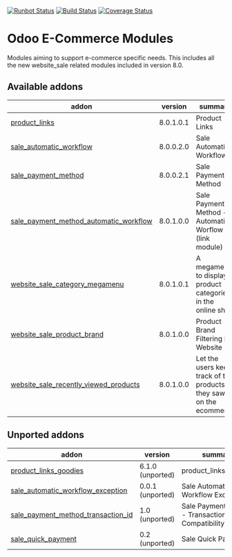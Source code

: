 [![Runbot Status](https://runbot.odoo-community.org/runbot/badge/flat/113/8.0.svg)](https://runbot.odoo-community.org/runbot/repo/github-com-oca-e-commerce-113)
[![Build Status](https://travis-ci.org/OCA/e-commerce.svg?branch=8.0)](https://travis-ci.org/OCA/e-commerce)
[![Coverage Status](https://coveralls.io/repos/OCA/e-commerce/badge.png?branch=8.0)](https://coveralls.io/r/OCA/e-commerce?branch=8.0)

Odoo E-Commerce Modules
=======================

Modules aiming to support e-commerce specific needs. This includes all the new website_sale related modules included in version 8.0.

[//]: # (addons)
Available addons
----------------
addon | version | summary
--- | --- | ---
[product_links](product_links/) | 8.0.1.0.1 | Product Links
[sale_automatic_workflow](sale_automatic_workflow/) | 8.0.0.2.0 | Sale Automatic Workflow
[sale_payment_method](sale_payment_method/) | 8.0.0.2.1 | Sale Payment Method
[sale_payment_method_automatic_workflow](sale_payment_method_automatic_workflow/) | 8.0.1.0.0 | Sale Payment Method - Automatic Worflow (link module)
[website_sale_category_megamenu](website_sale_category_megamenu/) | 8.0.1.0.1 | A megamenu to display product categories in the online shop
[website_sale_product_brand](website_sale_product_brand/) | 8.0.1.0.0 | Product Brand Filtering in Website
[website_sale_recently_viewed_products](website_sale_recently_viewed_products/) | 8.0.1.0.0 | Let the users keep track of the products they saw on the ecommerce

Unported addons
---------------
addon | version | summary
--- | --- | ---
[product_links_goodies](__unported__/product_links_goodies/) | 6.1.0 (unported) | product_links_goodies
[sale_automatic_workflow_exception](__unported__/sale_automatic_workflow_exception/) | 0.0.1 (unported) | Sale Automatic Workflow Exception
[sale_payment_method_transaction_id](__unported__/sale_payment_method_transaction_id/) | 1.0 (unported) | Sale Payment Method - Transaction ID Compatibility
[sale_quick_payment](__unported__/sale_quick_payment/) | 0.2 (unported) | Sale Quick Payment

[//]: # (end addons)

